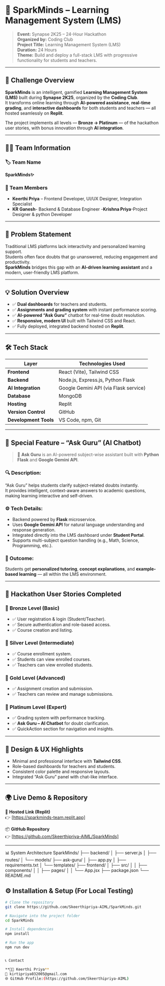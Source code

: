 # 🌟 SparkMinds – Learning Management System (LMS)

> **Event:** Synapse 2K25 – 24-Hour Hackathon  
> **Organized by:** Coding Club  
> **Project Title:** Learning Management System (LMS)  
> **Duration:** 24 Hours  
> **Theme:** Build and deploy a full-stack LMS with progressive functionality for students and teachers.

---

## 🧠 Challenge Overview

**SparkMinds** is an intelligent, gamified **Learning Management System (LMS)** built during **Synapse 2K25**, organized by the **Coding Club**.  
It transforms online learning through **AI-powered assistance**, **real-time grading**, and **interactive dashboards** for both students and teachers — all hosted seamlessly on **Replit**.

The project implements all levels — **Bronze → Platinum** — of the hackathon user stories, with bonus innovation through **AI integration**.

---

## 🧑‍💻 Team Information

### 🏷️ Team Name  
**SparkMinds✨**

### 👥 Team Members
- **Keerthi Priya** – Frontend Developer, UI/UX Designer, Integration Specialist  
- **KR Ganesh**- Backend & Database Engineer
-**Krishna Priya**-Project Designer & python Developer

---

## 🧩 Problem Statement

Traditional LMS platforms lack interactivity and personalized learning support.  
Students often face doubts that go unanswered, reducing engagement and productivity.  
**SparkMinds** bridges this gap with an **AI-driven learning assistant** and a modern, user-friendly LMS platform.

---

## 💡 Solution Overview

- ✅ **Dual dashboards** for teachers and students.  
- ✅ **Assignments and grading system** with instant performance scoring.  
- ✅ **AI-powered “Ask Guru”** chatbot for real-time doubt resolution.  
- ✅ **Responsive, modern UI** built with Tailwind CSS and React.  
- ✅ Fully deployed, integrated backend hosted on **Replit**.

---

## 🛠️ Tech Stack

| Layer | Technologies Used |
|--------|-------------------|
| **Frontend** | React (Vite), Tailwind CSS |
| **Backend** | Node.js, Express.js, Python Flask |
| **AI Integration** | Google Gemini API (via Flask service) |
| **Database** | MongoDB |
| **Hosting** | Replit |
| **Version Control** | GitHub |
| **Development Tools** | VS Code, npm, Git |

---

## 💬 Special Feature – “Ask Guru” (AI Chatbot)

> 🤖 **Ask Guru** is an AI-powered subject-wise assistant built with **Python Flask** and **Google Gemini API**.

### 🔍 Description:
“Ask Guru” helps students clarify subject-related doubts instantly.  
It provides intelligent, context-aware answers to academic questions, making learning interactive and self-driven.

### ⚙️ Tech Details:
- Backend powered by **Flask** microservice.  
- Uses **Google Gemini API** for natural language understanding and response generation.  
- Integrated directly into the LMS dashboard under **Student Portal**.  
- Supports multi-subject question handling (e.g., Math, Science, Programming, etc.).

### 🎯 Outcome:
Students get **personalized tutoring**, **concept explanations**, and **example-based learning** — all within the LMS environment.

---

## 🥇 Hackathon User Stories Completed

### 🥉 **Bronze Level (Basic)**
- ✅ User registration & login (Student/Teacher).  
- ✅ Secure authentication and role-based access.  
- ✅ Course creation and listing.

### 🥈 **Silver Level (Intermediate)**
- ✅ Course enrollment system.  
- ✅ Students can view enrolled courses.  
- ✅ Teachers can view enrolled students.

### 🥇 **Gold Level (Advanced)**
- ✅ Assignment creation and submission.  
- ✅ Teachers can review and manage submissions.  

### 💎 **Platinum Level (Expert)**
- ✅ Grading system with performance tracking.  
- ✅ **Ask Guru – AI Chatbot** for doubt clarification.  
- ✅ QuickAction section for navigation and insights.

---

## 🎨 Design & UX Highlights

- Minimal and professional interface with **Tailwind CSS**.  
- Role-based dashboards for teachers and students.  
- Consistent color palette and responsive layouts.  
- Integrated “Ask Guru” panel with chat-like interface.  

---

## 🌍 Live Demo & Repository

🔗 **Hosted Link (Replit)**  
👉 [https://sparkminds-team.replit.app]

📦 **GitHub Repository**  
👉 [https://github.com/Skeerthipriya-AIML/SparkMinds]

---
📊 System Architecture
SparkMinds/
├── backend/
│   ├── server.js
│   ├── routes/
│   └── models/
├── ask-guru/
│   ├── app.py
│   ├── requirements.txt
│   └── templates/
├── frontend/
│   ├── src/
│   │   ├── components/
│   │   ├── pages/
│   │   └── App.jsx
├── package.json
└── README.md



## ⚙️ Installation & Setup (For Local Testing)

```bash
# Clone the repository
git clone https://github.com/Skeerthipriya-AIML/SparkMinds.git

# Navigate into the project folder
cd SparkMinds

# Install dependencies
npm install

# Run the app
npm run dev


📞 Contact

**👩‍💻 Keerthi Priya**  
📧 kirtipriya032005@gmail.com  
🌐 GitHub Profile:(https://github.com/Skeerthipriya-AIML)
